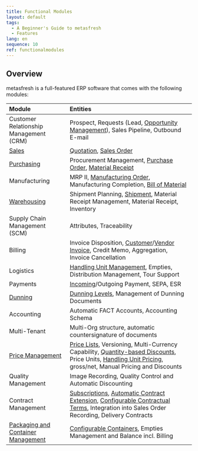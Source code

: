 ```yaml
---
title: Functional Modules
layout: default
tags:
  - A Beginner's Guide to metasfresh
  - Features
lang: en
sequence: 10
ref: functionalmodules
---
```


## Overview
metasfresh is a full-featured ERP software that comes with the following modules:

| Module | Entities |
| :--- | :--- |
| Customer Relationship Management (CRM) | Prospect, Requests (Lead, [Opportunity Management](CRM_Request_Opportunities)), Sales Pipeline, Outbound E-mail |
| [Sales](Workflow_SalesOrder_to_Invoice) | [Quotation](Create_SalesQuotation), [Sales Order](SalesOrder_recording) |
| [Purchasing](Workflow_PurchaseOrder_to_Invoice) | Procurement Management, [Purchase Order](CreatePurchaseOrder), [Material Receipt](CreateGoodsReceipt) |
| Manufacturing | MRP II, [Manufacturing Order](NewManufacturingOrder), Manufacturing Completion, [Bill of Material](Create_BOM) |
| [Warehousing](Add_new_warehouse) | Shipment Planning, [Shipment](Ship_SalesOrder), Material Receipt Management, Material Receipt, Inventory |
| Supply Chain Management (SCM) | Attributes, Traceability |
| Billing | Invoice Disposition, [Customer](Invoice_SalesOrder)/[Vendor Invoice](CreatePurchaseInvoice), Credit Memo, Aggregation, Invoice Cancellation |
| Logistics | [Handling Unit Management](Handling_Unit_System), Empties, Distribution Management, Tour Support |
| Payments | [Incoming](Single_incoming_payment)/Outgoing Payment, SEPA, ESR |
| [Dunning](Dunning_Run) | [Dunning Levels](Define_Dunning_Type), Management of Dunning Documents |
| Accounting | Automatic FACT Accounts, Accounting Schema |
| Multi-Tenant | Multi-Org structure, automatic countersignature of documents |
| [Price Management](Price-system_versus_price-list) | [Price Lists](Add_price-list), Versioning, Multi-Currency Capability, [Quantity-based Discounts](Discount_types_in_metasfresh), Price Units, [Handling Unit Pricing](Add_packing-instructions_to_price), gross/net, Manual Pricing and Discounts |
| Quality Management | Image Recording, Quality Control and Automatic Discounting |
| Contract Management | [Subscriptions](Create_contract), [Automatic Contract Extension](Extend_contract), [Configurable Contractual Terms](Define_contractual_terms), Integration into Sales Order Recording, Delivery Contracts |
| [Packaging and Container Management](Handling_Unit_System) | [Configurable Containers](CU-TU_Allocation), Empties Management and Balance incl. Billing |
